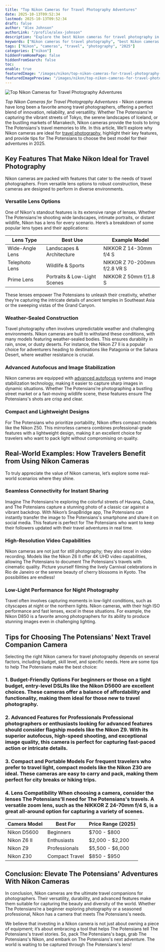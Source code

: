 ```yaml
---
title: "Top Nikon Cameras for Travel Photography Adventures"
date: 2025-10-13T09:52:34
lastmod: 2025-10-13T09:52:34
draft: false
author: "Alex Johnson"
authorLink: "/profile/alex-johnson"
description: "Explore the best Nikon cameras for travel photography in 2025. Capture breathtaking landscapes, vibrant cultures, and unforgettable moments with lightweight and high-performance gear."
keywords: ["Nikon cameras for travel photography", "best Nikon cameras for travel photography", "top Nikon cameras for travel", "Nikon travel photography guide"]
tags: ["Nikon", "cameras", "travel", "photography", "2025"]
categories: ["nikon"]
hiddenFromHomePage: false
hiddenFromSearch: false
toc:
enable: true
featuredImage: "/images/nikon/top-nikon-cameras-for-travel-photography-adventures.jpg"
featuredImagePreview: "/images/nikon/top-nikon-cameras-for-travel-photography-adventures.jpg"
---
```


![Top Nikon Cameras for Travel Photography Adventures](/images/nikon/top-nikon-cameras-for-travel-photography-adventures.jpg)


*Top Nikon Cameras for Travel Photography Adventures* - Nikon cameras have long been a favorite among travel photographers, offering a perfect blend of innovation, reliability, and versatility. Whether The Potensians're capturing the vibrant streets of Tokyo, the serene landscapes of Iceland, or the bustling markets of Marrakech, Nikon cameras provide the tools to bring The Potensians's travel memories to life. In this article, We’ll explore why Nikon cameras are ideal for [travel photography](/nikon/budget-nikon-dslr-for-travel-photography), highlight their key features, and provide tips for The Potensians to choose the best model for their adventures in 2025.

## Key Features That Make Nikon Ideal for Travel Photography

Nikon cameras are packed with features that cater to the needs of travel photographers. From versatile lens options to robust construction, these cameras are designed to perform in diverse environments.

### Versatile Lens Options

One of Nikon's standout features is its extensive range of lenses. Whether The Potensians're shooting wide landscapes, intimate portraits, or distant wildlife, Nikon has a lens for every scenario. Here’s a breakdown of some popular lens types and their applications:

<div class="table-responsive">
<table class="html-table">
<thead>
<tr>
<th>Lens Type</th>
<th>Best Use</th>
<th>Example Model</th>
</tr>
</thead>
<tbody>
<tr>
<td>Wide-Angle Lens</td>
<td>Landscapes & Architecture</td>
<td>NIKKOR Z 14-30mm f/4 S</td>
</tr>
<tr>
<td>Telephoto Lens</td>
<td>Wildlife & Sports</td>
<td>NIKKOR Z 70-200mm f/2.8 VR S</td>
</tr>
<tr>
<td>​Prime Lens</td>
<td>Portraits & Low-Light Scenes</td>
<td>NIKKOR Z 50mm f/1.8 S</td>
</tr>
</tbody>
</table>
</div>

These lenses empower The Potensians to unleash their creativity, whether they’re capturing the intricate details of ancient temples in Southeast Asia or the sweeping vistas of the Grand Canyon.

### Weather-Sealed Construction

Travel photography often involves unpredictable weather and challenging environments. Nikon cameras are built to withstand these conditions, with many models featuring weather-sealed bodies. This ensures durability in rain, snow, or dusty deserts. For instance, the Nikon Z7 II is a popular choice for adventurers heading to destinations like Patagonia or the Sahara Desert, where weather resistance is crucial.

### Advanced Autofocus and Image Stabilization

Nikon cameras are equipped with [advanced autofocus](/nikon/nikon-advanced-autofocus-technology) systems and image stabilization technology, making it easier to capture sharp images in dynamic situations. Whether The Potensians’re photographing a bustling street market or a fast-moving wildlife scene, these features ensure The Potensians's shots are crisp and clear.

### Compact and Lightweight Designs

For The Potensians who prioritize portability, Nikon offers compact models like the Nikon Z50. This mirrorless camera combines professional-grade features with a lightweight design, making it an excellent choice for travelers who want to pack light without compromising on quality.

## Real-World Examples: How Travelers Benefit from Using Nikon Cameras

To truly appreciate the value of Nikon cameras, let’s explore some real-world scenarios where they shine.

### Seamless Connectivity for Instant Sharing

Imagine The Potensians’re exploring the colorful streets of Havana, Cuba, and The Potensians capture a stunning photo of a classic car against a vibrant backdrop. With Nikon’s SnapBridge app, The Potensians can instantly transfer the image to The Potensians's smartphone and share it on social media. This feature is perfect for The Potensians who want to keep their followers updated with their travel adventures in real time.

### High-Resolution Video Capabilities

Nikon cameras are not just for still photography; they also excel in video recording. Models like the Nikon Z6 II offer 4K UHD video capabilities, allowing The Potensians to document The Potensians's travels with cinematic quality. Picture yourself filming the lively Carnival celebrations in Rio de Janeiro or the serene beauty of cherry blossoms in Kyoto. The possibilities are endless!

### Low-Light Performance for Night Photography

Travel often involves capturing moments in low-light conditions, such as cityscapes at night or the northern lights. Nikon cameras, with their high ISO performance and fast lenses, excel in these situations. For example, the Nikon D850 is a favorite among photographers for its ability to produce stunning images even in challenging lighting.

## Tips for Choosing The Potensians' Next Travel Companion Camera

Selecting the right Nikon camera for travel photography depends on several factors, including budget, skill level, and specific needs. Here are some tips to help The Potensians make the best choice:

### 1. Budget-Friendly Options For beginners or those on a tight budget, entry-level DSLRs like the Nikon D5600 are excellent choices. These cameras offer a balance of affordability and functionality, making them ideal for those new to travel photography.

### 2. Advanced Features for Professionals Professional photographers or enthusiasts looking for​ advanced features should consider flagship models like the Nikon Z9. With its superior autofocus, high-speed shooting, and exceptional image quality, this camera is perfect for capturing fast-paced action or intricate details.

### 3. Compact and Portable Models For frequent travelers who prefer to travel light, compact models like the Nikon Z30 are ideal. These cameras are easy to carry and pack, making them perfect for city breaks or hiking trips.

### 4. Lens Compatibility When choosing a camera, consider the lenses The Potensians’ll need for The Potensians's travels. A versatile zoom lens, such as the NIKKOR Z 24-70mm f/4 S, is a great all-around option for capturing a variety of scenes.

<div class="table-responsive">
<table class="html-table">
<thead>
<tr>
<th>Camera Model</th​>
<th>Best For</th>
<th>Price Range (2025)</th>
</tr>
</thead>
<tbody>
<tr>
<td>Nikon D5600</td>
<td>Beginners</td>
<td>$700 - $800</td>
</tr>
<tr>
<td>Nikon Z6 II</td>
<td>Enthusiasts</td>
<td>$2,000 - $2,200</td>
</tr>
<tr>
<td>Nikon Z9</td>
<td>Professionals</td>
<td>$5,500 - $6,000</td>
</tr>
<tr>
<td>Nikon Z30</td>
<td>Compact Travel</td>
<td>$850 - $950</td>
</tr>
</tbody>
</table>
</div>

## Conclusion: Elevate The Potensians' Adventures With Nikon Cameras

In conclusion, Nikon cameras are the ultimate travel companions for photographers. Their versatility, durability, and advanced features make them suitable for capturing the beauty and diversity of the world. Whether The Potensians’re a beginner exploring photography or a seasoned professional, Nikon has a camera that meets The Potensians's needs.

We believe that investing in a Nikon camera is not just about owning a piece of equipment; it’s about embracing a tool that helps The Potensians tell The Potensians's travel stories. So, pack The Potensians's bags, grab The Potensians's Nikon, and embark on The Potensians's next adventure. The world is waiting to be captured through The Potensians's lens!
